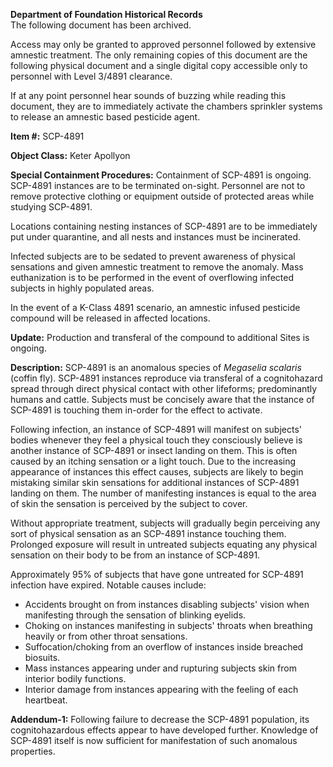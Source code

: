 **Department of Foundation Historical Records**  
The following document has been archived.

Access may only be granted to approved personnel followed by extensive amnestic treatment. The only remaining copies of this document are the following physical document and a single digital copy accessible only to personnel with Level 3/4891 clearance.

If at any point personnel hear sounds of buzzing while reading this document, they are to immediately activate the chambers sprinkler systems to release an amnestic based pesticide agent.

**Item #:** SCP-4891

**Object Class:** Keter Apollyon

**Special Containment Procedures:** Containment of SCP-4891 is ongoing. SCP-4891 instances are to be terminated on-sight. Personnel are not to remove protective clothing or equipment outside of protected areas while studying SCP-4891.

Locations containing nesting instances of SCP-4891 are to be immediately put under quarantine, and all nests and instances must be incinerated.

Infected subjects are to be sedated to prevent awareness of physical sensations and given amnestic treatment to remove the anomaly. Mass euthanization is to be performed in the event of overflowing infected subjects in highly populated areas.

In the event of a K-Class 4891 scenario, an amnestic infused pesticide compound will be released in affected locations.

**Update:** Production and transferal of the compound to additional Sites is ongoing.

**Description:** SCP-4891 is an anomalous species of _Megaselia scalaris_ (coffin fly). SCP-4891 instances reproduce via transferal of a cognitohazard spread through direct physical contact with other lifeforms; predominantly humans and cattle. Subjects must be concisely aware that the instance of SCP-4891 is touching them in-order for the effect to activate.

Following infection, an instance of SCP-4891 will manifest on subjects' bodies whenever they feel a physical touch they consciously believe is another instance of SCP-4891 or insect landing on them. This is often caused by an itching sensation or a light touch. Due to the increasing appearance of instances this effect causes, subjects are likely to begin mistaking similar skin sensations for additional instances of SCP-4891 landing on them. The number of manifesting instances is equal to the area of skin the sensation is perceived by the subject to cover.

Without appropriate treatment, subjects will gradually begin perceiving any sort of physical sensation as an SCP-4891 instance touching them. Prolonged exposure will result in untreated subjects equating any physical sensation on their body to be from an instance of SCP-4891.

Approximately 95% of subjects that have gone untreated for SCP-4891 infection have expired. Notable causes include:

*   Accidents brought on from instances disabling subjects' vision when manifesting through the sensation of blinking eyelids.
*   Choking on instances manifesting in subjects' throats when breathing heavily or from other throat sensations.
*   Suffocation/choking from an overflow of instances inside breached biosuits.
*   Mass instances appearing under and rupturing subjects skin from interior bodily functions.
*   Interior damage from instances appearing with the feeling of each heartbeat.

**Addendum-1:** Following failure to decrease the SCP-4891 population, its cognitohazardous effects appear to have developed further. Knowledge of SCP-4891 itself is now sufficient for manifestation of such anomalous properties.